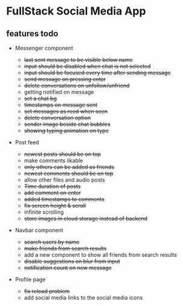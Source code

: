 # FullStack Social Media App

## features todo
- Messenger component
    - <s>last sent message to be visible below name</s>
    - <s>input should be disabled when chat is not selected</s>
    - <s>input should be focused every time after sending message</s>
    - <s>send message on pressing enter</s>
    - <s>delete conversations on unfollow/unfriend</s>
    - getting notified on message
    - <s>set a chat bg</s>
    - <s>timestamps on message sent</s>
    - <s>set messages as reed when seen</s>
    - <s>delete conversation option</s>
    - <s>sender image beside chat bubbles</s>
    - <s>showing typing animation on type</s>

- Post feed
    - <s> newest posts should be on top </s> 
    - make comments likable
    - <s>only others can be added as friends</s>
    - <s>newest comments should be on top</s>
    - allow other files and audio posts
    - <s> Time duration of posts </s>
    - <s>add comment on enter</s>
    - <s>added timestamps to comments</s>
    - <s>fix screen height & scroll</s>
    - infinite scrolling
    - <s>store images in cloud storage instead of backend</s>


- Navbar component
    - <s>search users by name</s>
    - <s> make friends from search results</s>
    - add a new component to show all friends from search results
    - <s>disable suggestions on blur from input</s>
    - <s>notification count on new message</s>

- Profile page
    - <s>fix reload problem</s>
    - add social media links to the social media icons
    

